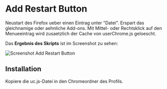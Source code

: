 # Add Restart Button
Neustart des Firefox ueber einen Eintrag unter "Datei". Erspart das gleichnamige oder aehnliche Add-ons. Mit Mittel- oder 
Rechtsklick auf den Menueeintrag wird zusaetzlich der Cache von userChrome.js geloescht.

Das **Ergebnis des Skripts** ist im Screenshot zu sehen:

![Screenshot Add Restart Button](https://github.com/ardiman/userChrome.js/raw/master/addrestartbutton/scr_addresbut.png)

## Installation
Kopiere die uc.js-Datei in den Chromeordner des Profils.